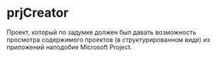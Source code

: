 # prjCreator
Проект, который по задумке должен был давать возможность просмотра содержимого проектов (в структурированном виде) из приложений наподобие Microsoft Project.

